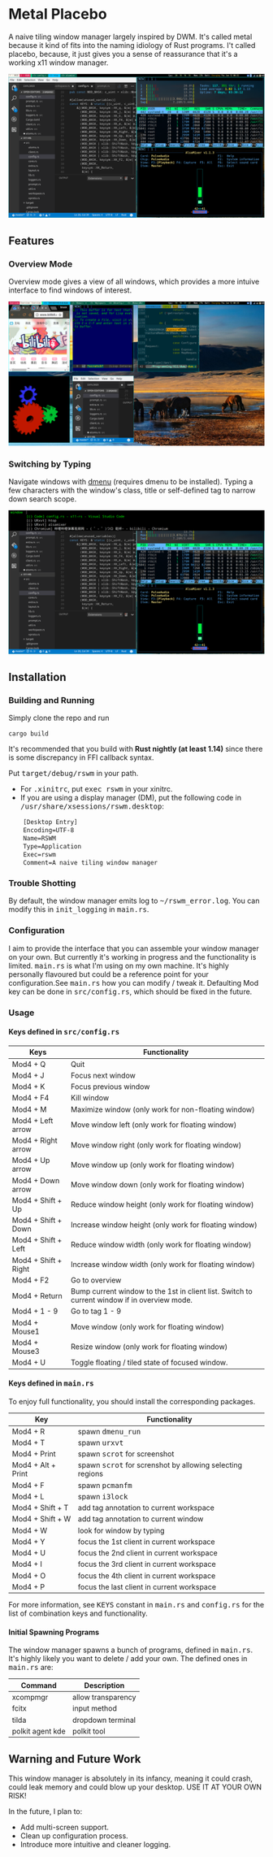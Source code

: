 # Metal Placebo
A naive tiling window manager largely inspired by DWM. It's called metal because it kind of fits
into the naming idiology of Rust programs. I't called placebo, because, it just gives you a sense
of reassurance that it's a working x11 window manager.

![Tiling](https://raw.githubusercontent.com/kkspeed/metal-placebo/master/images/tiling.png)

## Features 
### Overview Mode
Overview mode gives a view of all windows, which provides a more intuive
interface to find windows of interest.

![Overview](https://raw.githubusercontent.com/kkspeed/metal-placebo/master/images/overview.png)

### Switching by Typing
Navigate windows with [dmenu](http://tools.suckless.org/dmenu/) (requires dmenu to be installed).
Typing a few characters with the window's class, title or self-defined tag to narrow down search
scope.

![Navigation](https://raw.githubusercontent.com/kkspeed/metal-placebo/master/images/navigate.png)

## Installation
### Building and Running
Simply clone the repo and run

    cargo build

It's recommended that you build with **Rust nightly (at least 1.14)** since there is some discrepancy
in FFI callback syntax.

Put <tt>target/debug/rswm</tt> in your path.
- For <tt>.xinitrc</tt>, put <tt> exec rswm</tt> in your xinitrc.
- If you are using a display manager (DM), put the following code in <tt>/usr/share/xsessions/rswm.desktop</tt>:

~~~
    [Desktop Entry]
    Encoding=UTF-8
    Name=RSWM
    Type=Application
    Exec=rswm
    Comment=A naive tiling window manager
~~~

### Trouble Shotting
By default, the window manager emits log to <tt>~/rswm_error.log</tt>. You can modify this in <tt>init_logging</tt> 
in <tt>main.rs</tt>.

### Configuration
I aim to provide the interface that you can assemble your window manager on your own. But currently it's working in 
progress and the functionality is limited. <tt>main.rs</tt> is what I'm using on my own machine. It's highly personally 
flavoured but could be a reference point for your configuration.See <tt>main.rs</tt> how you can modify / tweak it. 
Defaulting Mod key can be done in <tt>src/config.rs</tt>, which should be fixed in the future.


### Usage
#### Keys defined in <tt>src/config.rs</tt>

| Keys                 | Functionality                                                                                |
|----------------------|----------------------------------------------------------------------------------------------|
| Mod4 + Q             | Quit                                                                                         |
| Mod4 + J             | Focus next window                                                                            |
| Mod4 + K             | Focus previous window                                                                        |
| Mod4 + F4            | Kill window                                                                                  |
| Mod4 + M             | Maximize window (only work for non-floating window)                                          |
| Mod4 + Left arrow    | Move window left (only work for floating window)                                             |
| Mod4 + Right arrow   | Move window right (only work for floating window)                                            |
| Mod4 + Up arrow      | Move window up (only work for floating window)                                               |
| Mod4 + Down arrow    | Move window down (only work for floating window)                                             |
| Mod4 + Shift + Up    | Reduce window height (only work for floating window)                                         |
| Mod4 + Shift + Down  | Increase window height (only work for floating window)                                       |
| Mod4 + Shift + Left  | Reduce window width (only work for floating window)                                          |
| Mod4 + Shift + Right | Increase window width (only work for floating window)                                        |
| Mod4 + F2            | Go to overview                                                                               |
| Mod4 + Return        | Bump current window to the 1st in client list. Switch to current window if in overview mode. |
| Mod4 + 1 - 9         | Go to tag 1 - 9                                                                              |
| Mod4 + Mouse1        | Move window (only work for floating window)                                                  |
| Mod4 + Mouse3        | Resize window (only work for floating window)                                                |
| Mod4 + U             | Toggle floating / tiled state of focused window.                                             |

#### Keys defined in <tt>main.rs</tt>
To enjoy full functionality, you should install the corresponding packages.

| Key                | Functionality                                                    |
|--------------------|------------------------------------------------------------------|
| Mod4 + R           | spawn <tt>dmenu_run</tt>                                         |
| Mod4 + T           | spawn <tt>urxvt</tt>                                             |
| Mod4 + Print       | spawn <tt>scrot</tt> for screenshot                              |
| Mod4 + Alt + Print | spawn <tt>scrot</tt> for screnshot by allowing selecting regions |
| Mod4 + F           | spawn <tt>pcmanfm</tt>                                           |
| Mod4 + L           | spawn <tt>i3lock</tt>                                            |
| Mod4 + Shift + T   | add tag annotation to current workspace                          |
| Mod4 + Shift + W   | add tag annotation to current window                             |
| Mod4 + W           | look for window by typing                                        |
| Mod4 + Y           | focus the 1st client in current workspace                        |
| Mod4 + U           | focus the 2nd client in current workspace                        |
| Mod4 + I           | focus the 3rd client in current workspace                        |
| Mod4 + O           | focus the 4th client in current workspace                        |
| Mod4 + P           | focus the last client in current workspace                       |

For more information, see <tt>KEYS</tt> constant in <tt>main.rs</tt> and <tt>config.rs</tt> for the list of combination keys 
and functionality.

#### Initial Spawning Programs
The window manager spawns a bunch of programs, defined in <tt>main.rs</tt>. It's highly likely you want to delete / add 
your own. The defined ones in <tt>main.rs</tt> are:

| Command              | Description                                                                                |
|----------------------|----------------------------------------------------------------------------------------------|
| xcompmgr             | allow transparency  |
| fcitx                | input method |
| tilda                | dropdown terminal |
| polkit agent kde     | polkit tool |



## Warning and Future Work
This window manager is absolutely in its infancy, meaning it could crash, could leak memory and could blow up your
desktop. USE IT AT YOUR OWN RISK!

In the future, I plan to:
- Add multi-screen support.
- Clean up configuration process.
- Introduce more intuitive and cleaner logging.